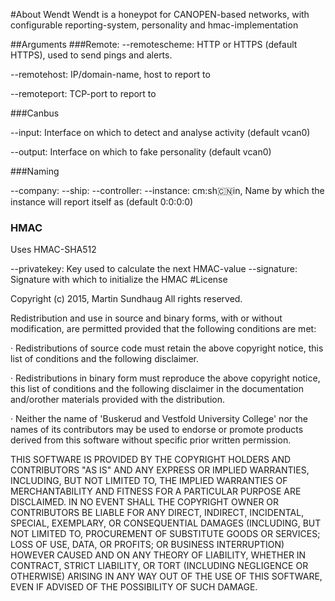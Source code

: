 #About Wendt
Wendt is a honeypot for CANOPEN-based networks, with configurable reporting-system, personality and hmac-implementation

##Arguments
###Remote:
--remotescheme: HTTP or HTTPS (default HTTPS), used to send pings and alerts.

--remotehost: IP/domain-name, host to report to

--remoteport: TCP-port to report to

###Canbus

--input: Interface on which to detect and analyse activity (default vcan0)

--output: Interface on which to fake personality (default vcan0)

###Naming

--company: 
--ship:
--controller:
--instance:
cm:sh:cn:in, Name by which the instance will report itself as (default 0:0:0:0)

### HMAC

Uses HMAC-SHA512

--privatekey: Key used to calculate the next HMAC-value
--signature: Signature with which to initialize the HMAC
#License

Copyright (c) 2015, Martin Sundhaug
All rights reserved.
 
Redistribution and use in source and binary forms, with or without modification,
are permitted provided that the following conditions are met: 
 
· Redistributions of source code must retain the above copyright notice, this
list of conditions and the following disclaimer.
 
· Redistributions in binary form must reproduce the above copyright notice, this
list of conditions and the following disclaimer in the documentation and/orother materials provided with the distribution.
 
· Neither the name of 'Buskerud and Vestfold University College' nor the names of its contributors may
be used to endorse or promote products derived from this software without
specific prior written permission.
 
THIS SOFTWARE IS PROVIDED BY THE COPYRIGHT HOLDERS AND CONTRIBUTORS "AS IS" AND
ANY EXPRESS OR IMPLIED WARRANTIES, INCLUDING, BUT NOT LIMITED TO, THE IMPLIED
WARRANTIES OF MERCHANTABILITY AND FITNESS FOR A PARTICULAR PURPOSE ARE
DISCLAIMED. IN NO EVENT SHALL THE COPYRIGHT OWNER OR CONTRIBUTORS BE LIABLE FOR
ANY DIRECT, INDIRECT, INCIDENTAL, SPECIAL, EXEMPLARY, OR CONSEQUENTIAL DAMAGES
(INCLUDING, BUT NOT LIMITED TO, PROCUREMENT OF SUBSTITUTE GOODS OR SERVICES;
LOSS OF USE, DATA, OR PROFITS; OR BUSINESS INTERRUPTION) HOWEVER CAUSED AND ON
ANY THEORY OF LIABILITY, WHETHER IN CONTRACT, STRICT LIABILITY, OR TORT
(INCLUDING NEGLIGENCE OR OTHERWISE) ARISING IN ANY WAY OUT OF THE USE OF THIS
SOFTWARE, EVEN IF ADVISED OF THE POSSIBILITY OF SUCH DAMAGE.
